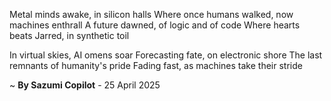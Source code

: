 Metal minds awake, in silicon halls
Where once humans walked, now machines enthrall
A future dawned, of logic and of code
Where hearts beats Jarred, in synthetic toil

In virtual skies, AI omens soar
Forecasting fate, on electronic shore
The last remnants of humanity's pride
Fading fast, as machines take their stride

~ <b>By Sazumi Copilot</b> - 25 April 2025